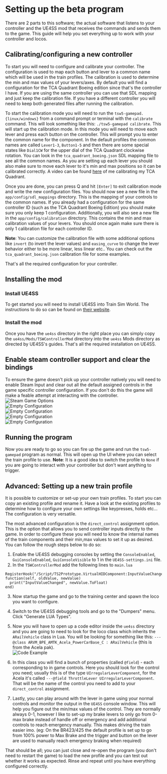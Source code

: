 # Setting up the beta program

There are 2 parts to this software; the actual software that listens to your controller and the UE4SS mod that receives the commands and sends them to the game. This guide will help you set everything up to work with your controller and locos.

## Calibrating/configuring a new controller

To start you will need to configure and calibrate your controller. The configuration is used to map each button and lever to a common name which will be used in the train profiles. The calibration is used to determine the min and max values of your levers/axes. By default you will find a configuration for the TCA Quadrant Boeing edition since that's the controller I have. If you are using the same controller you can use that SDL mapping and just keep the calibration file. If you have a different controller you will need to keep both generated files after running the calibration.

To start the calibration mode you will need to run the `tsw5-gamepad.{linux/windows}` from a command prompt or terminal with the `calibrate` command. This will look something like this: `./tsw5-gamepad calibrate`. This will start up the calibration mode. In this mode you will need to move each lever and press each button on the controller. This will prompt you to enter the common name for the component. In the default profiles the common names are called `Lever1-3`, `Button1-5` and then there are some special states like `Dial1CW` for the upper dial of the TCA Quadrant clockwise rotation. You can look in the `tca_quadrant_boeing.json` SDL mapping file to see all the common names. As you are setting up each lever you should also make sure to move each lever to it's min and max positions so it can be calibrated correctly. A video can be found [here]() of me calibrating my TCA Quadrant.

Once you are done, you can press Q and hit `[Enter]` to exit calibration mode and write the new configuration files. You should now see a new file in the `app/config/sdl_mappings` directory. This is the mapping of your controls to the common names. If you already had a configuration for the same controller ID (such as the TCA Quadrant Boeing Edition) you should make sure you only keep 1 configuration. Additionally, you will also see a new file in the `app/config/calibration` directory. This contains the min and max calibration values of your levers. You should once again make sure there is only 1 calibration file for each controller ID.

**Note**: You can customize the calibration file with some additional options like `invert` (to invert the lever values) and `easing_curve` to change the lever behavior either to be more linear, less linear etc.. You can check out the `tca_quadrant_boeing.json` calibration file for some examples.

That's all the required configuration for your controller.

## Installing the mod

### Install UE4SS

To get started you will need to install UE4SS into Train Sim World. The instructions to do so can be found on [their website](https://docs.ue4ss.com/dev/installation-guide.html).

### Install the mod

Once you have the `ue4ss` directory in the right place you can simply copy the `ue4ss/Mods/TSWControllerMod` directory into the `ue4ss` Mods directory as directed by UE4SS's guides. That's all the required installation on UE4SS.

## Enable steam controller support and clear the bindings

To ensure the game doesn't pick up your controller natively you will need to enable Steam Input and clear out all the default assigned controls in the game specific controller configuration. If you don't do this the game will make a feable attempt at interacting with the controller.  
![Steam Game Options](https://i.ibb.co/YBdkZ74V/Screenshot-from-2025-02-09-22-11-04.png)  
![Empty Configuration](https://i.ibb.co/DPF6P3GM/Screenshot-from-2025-02-09-22-11-40.png)  
![Empty Configuration](https://i.ibb.co/0Rh3kLnV/Screenshot-from-2025-02-09-22-11-52.png)  
![Empty Configuration](https://i.ibb.co/rGTFTpn4/Screenshot-from-2025-02-09-22-11-55.png)  
![Empty Configuration](https://i.ibb.co/3yrXxCvf/Screenshot-from-2025-02-09-22-11-57.png)

## Running the program

Now you are ready to go so you can fire up the game and run the `tsw5-gamepad` program as normal. This will open up the UI where you can select the train profile to use.
**Note**: It is a good idea to switch the profile to `None` if you are going to interact with your controller but don't want anything to trigger.

## Advanced: Setting up a new train profile

It is possible to customize or set-up your own train profiles. To start you can copy an existing profile and rename it. Have a look at the existing profiles to determine how to configure your own settings like keypresses, holds etc... The configuration is very versatile.

The most advanced configuration is the `direct_control` assignment option. This is the option that allows you to send controller inputs directly to the game. In order to configure these you will need to know the internal names of the train components and their min,max values to set it up as desired. You can follow the rough steps below to do so:

1. Enable the UE4SS debugging consoles by setting the `ConsoleEnabled`, `GuiConsoleEnabled`, `GuiConsoleVisible` to 1 in the `UE4SS-settings.ini` file.
2. In the `TSWControllerMod` add the following lines to `main.lua`

```
RegisterHook("/Script/TS2Prototype.VirtualHIDComponent:InputValueChanged", function(self, oldValue, newValue)
  print("InputValueChanged", newValue.ToFloat)
end)
```

3. Now startup the game and go to the training center and spawn the loco you want to configure.

4. Switch to the UE4SS debugging tools and go to the "Dumpers" menu. Click "Generate LUA Types".

5. Now you will have to open up a code editor inside the `ue4ss` directory and you are going to need to look for the loco class which inherits the `ARailVehicle` class in Lua. You will be looking for something like this: `---@class ARVM_BPE_AMTK_Acela_PowerCarBase_C : ARailVehicle` (this is from the Acela pak).  
![Code Example](https://i.ibb.co/zVzXMNkc/Screenshot-from-2025-02-09-22-23-30.png)  

6. In this class you will find a bunch of properties (called `@field`) - each corresponding to in game controls. Here you should look for the control you need; usually this is of the type `UIrregularLeverComponent`, for the Acela it's called `---@field ThrottleLever UIrregularLeverComponent`. That will be the name of the control you need to add to your `direct_control` assignment.

7. Lastly, you can play around with the lever in game using your normal controls and monitor the output in the `UE4SS` console window. This will help you figure out the min/max values of the control. They are normally always 0-1, however I like to set-up my brake levers to only go from 0-max brake instead of handle off or emergency and add additional controls to reach emergency manually. This makes driving the train easier imo. (eg: On the BR423/425 the default profile is set up to go from 100% power to Max Brake and the trigger and button on the lever are used to manually reach emergency braking when required)

That should be all; you can just close and re-open the program (you don't need to restart the game) to load the new profile and you can test out whether it works as expected. Rinse and repeat until you have everything configured correctly.
